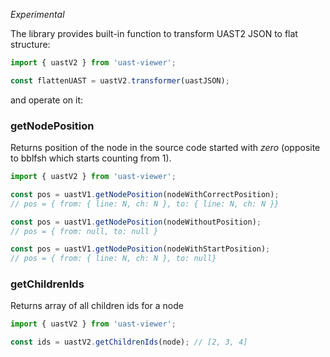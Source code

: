 *Experimental*

The library provides built-in function to transform UAST2 JSON to flat structure:

```js static
import { uastV2 } from 'uast-viewer';

const flattenUAST = uastV2.transformer(uastJSON);
```

and operate on it:

### getNodePosition

Returns position of the node in the source code started with *zero* (opposite to bblfsh which starts counting from 1).

```js static
import { uastV2 } from 'uast-viewer';

const pos = uastV1.getNodePosition(nodeWithCorrectPosition);
// pos = { from: { line: N, ch: N }, to: { line: N, ch: N }}

const pos = uastV1.getNodePosition(nodeWithoutPosition);
// pos = { from: null, to: null }

const pos = uastV1.getNodePosition(nodeWithStartPosition);
// pos = { from: { line: N, ch: N }, to: null}
```

### getChildrenIds

Returns array of all children ids for a node

```js static
import { uastV2 } from 'uast-viewer';

const ids = uastV2.getChildrenIds(node); // [2, 3, 4]
```
